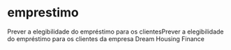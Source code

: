# emprestimo
Prever a elegibilidade do empréstimo para os clientesPrever a elegibilidade do empréstimo para os clientes da empresa Dream Housing Finance
